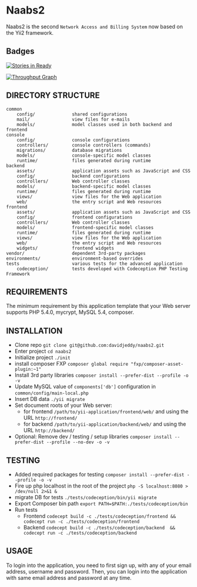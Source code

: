 Naabs2
======

Naabs2 is the second `Network Access and Billing System` now based on the Yii2 framework.


Badges
------

[![Stories in Ready](https://badge.waffle.io/davidjeddy/naabs2.png?label=ready&title=Ready)](https://waffle.io/davidjeddy/naabs2)


[![Throughput Graph](https://graphs.waffle.io/davidjeddy/naabs2/throughput.svg)](https://waffle.io/davidjeddy/naabs2/metrics)


DIRECTORY STRUCTURE
-------------------

```
common
    config/              shared configurations
    mail/                view files for e-mails
    models/              model classes used in both backend and frontend
console
    config/              console configurations
    controllers/         console controllers (commands)
    migrations/          database migrations
    models/              console-specific model classes
    runtime/             files generated during runtime
backend
    assets/              application assets such as JavaScript and CSS
    config/              backend configurations
    controllers/         Web controller classes
    models/              backend-specific model classes
    runtime/             files generated during runtime
    views/               view files for the Web application
    web/                 the entry script and Web resources
frontend
    assets/              application assets such as JavaScript and CSS
    config/              frontend configurations
    controllers/         Web controller classes
    models/              frontend-specific model classes
    runtime/             files generated during runtime
    views/               view files for the Web application
    web/                 the entry script and Web resources
    widgets/             frontend widgets
vendor/                  dependent 3rd-party packages
environments/            environment-based overrides
tests                    various tests for the advanced application
    codeception/         tests developed with Codeception PHP Testing Framework
```


REQUIREMENTS
------------

The minimum requirement by this application template that your Web server supports PHP 5.4.0, mycrypt, MySQL 5.4, composer.


INSTALLATION
------------

* Clone repo `git clone git@github.com:davidjeddy/naabs2.git`
* Enter project `cd naabs2`
* Initialize project `./init`
* install composer FXP `composer global require "fxp/composer-asset-plugin:~1"`
* Install 3rd party libraries `composer install --prefer-dist --profile -o -v`
* Update MySQL value of `components['db']` configuration in `common/config/main-local.php`
* Insert DB data `./yii migrate`
* Set document roots of your Web server:
    - for frontend `/path/to/yii-application/frontend/web/` and using the URL `http://frontend/`
    - for backend `/path/to/yii-application/backend/web/`   and using the URL `http://backend/`
* Optional: Remove dev / testing / setup libraries `composer install --prefer-dist --profile --no-dev -o -v`

TESTING
-------

* Added required packages for testing `composer install --prefer-dist --profile -o -v`
* Fire up php localhost in the root of the project `php -S localhost:8080 > /dev/null 2>&1 &`
* migrate DB for tests `./tests/codeception/bin/yii migrate`
* Export Composer bin path `export PATH=$PATH:./tests/codeception/bin`
* Run tests
    - Frontend `codecept build -c ./tests/codeception/frontend && codecept run -c ./tests/codeception/frontend`
    - Backend  `codecept build -c ./tests/codeception/backend  && codecept run -c ./tests/codeception/backend`


USAGE
-----

To login into the application, you need to first sign up, with any of your email address, username and password.
Then, you can login into the application with same email address and password at any time.

